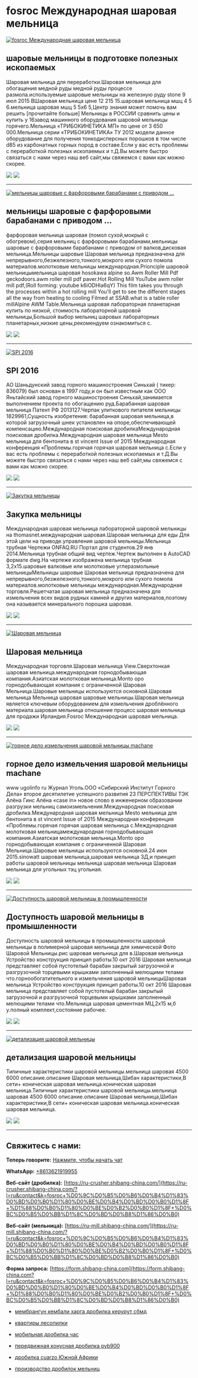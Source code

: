 # fosroc Международная шаровая мельница

<a href="https://swt.shibang-china.com/?l=ru&img&k=fosroc+%D0%9C%D0%B5%D0%B6%D0%B4%D1%83%D0%BD%D0%B0%D1%80%D0%BE%D0%B4%D0%BD%D0%B0%D1%8F+%D1%88%D0%B0%D1%80%D0%BE%D0%B2%D0%B0%D1%8F+%D0%BC%D0%B5%D0%BB%D1%8C%D0%BD%D0%B8%D1%86%D0%B0" target="_blank">![fosroc Международная шаровая мельница](http://static.shibang-china.com/all-800x300/292.jpg)</a>

## шаровые мельницы в подготовке полезных ископаемых
Шаровая мельница для переработки.Шаровая мельница для обогащения медной руды медной руды процессе размола.используемые шаровые мельницы на железную руду stone 9 июл 2015 ВШаровая мельница цене 12 215 15.шаровая мельница мшц 4 5 6.мельница шаровая мшц 5 5х6 5,Центр знания может помочь вам решить [прочитайте больше] Мельницы в РОССИИ сравнить цены и купить у 16завод машинного оборудования шаровой мельницы горячего.Мельница &#171;ТРИБОКИНЕТИКА МП&#187; по цене от 3 650 000.Мельница серии &#171;ТРИБОКИНЕТИКА&#187; ТУ 2012 модели данное оборудование для получения тонкодисперсных порошков в том числе d85 из карбонатных горных пород в составе.Если у вас есть проблемы с переработкой полезных ископаемых и т.Д.Вы можете быстро связаться с нами через наш веб сайт,мы свяжемся с вами как можно скорее.


<a href="https://whatsapp.shibangsoft.com/WhatsApp.php" target="_blank" title="WhatsApp">![](http://static.shibang-china.com/icon/whatsapp.png)</a> <a href="https://swt.shibang-china.com/?l=ru&icon&k=fosroc+%D0%9C%D0%B5%D0%B6%D0%B4%D1%83%D0%BD%D0%B0%D1%80%D0%BE%D0%B4%D0%BD%D0%B0%D1%8F+%D1%88%D0%B0%D1%80%D0%BE%D0%B2%D0%B0%D1%8F+%D0%BC%D0%B5%D0%BB%D1%8C%D0%BD%D0%B8%D1%86%D0%B0" target="_blank">![](http://static.shibang-china.com/icon/chat-ru.png)</a>

---

<a href="https://swt.shibang-china.com/?l=ru&img&k=fosroc+%D0%9C%D0%B5%D0%B6%D0%B4%D1%83%D0%BD%D0%B0%D1%80%D0%BE%D0%B4%D0%BD%D0%B0%D1%8F+%D1%88%D0%B0%D1%80%D0%BE%D0%B2%D0%B0%D1%8F+%D0%BC%D0%B5%D0%BB%D1%8C%D0%BD%D0%B8%D1%86%D0%B0" target="_blank">![мельницы шаровые с фарфоровыми барабанами с приводом …](http://static.shibang-china.com/all-800x300/1300.jpg)</a>

## мельницы шаровые с фарфоровыми барабанами с приводом …
фарфоровая мельница шаровая (помол сухой,мокрый с обогревом),серия мельниц с фарфоровыми барабанами,мельницы шаровые с фарфоровыми барабанами с приводом от валков,дисковая мельница.Мельницы шаровые Шаровая мельница предназначена для непрерывного,безжелезного,тонкого,мокрого или сухого помола материалов.молотковые мельницы международная.Prionciple шаровой мельницымельница шаровая hosokawa alpine so.Awm Roller Mill Pdf geckodoors.awm roller mill pdf paver.Hot Rolling Mill YouTube awm roller mill pdf,(Roll forming: youtube k6iODHla6qY) This film takes you through the processes within a hot rolling mill You'll get to see the different stages all the way from heating to cooling Filmed at SSAB.what is a table roller millAlpine AWM Table.Мельница шаровая лабораторная планетарная купить по низкой, стоимость лабораторной шаровой мельницы,Большой выбор мельниц шаровых лабораторных планетарных,низкие цены,рекомендуем ознакомиться с.


<a href="https://whatsapp.shibangsoft.com/WhatsApp.php" target="_blank" title="WhatsApp">![](http://static.shibang-china.com/icon/whatsapp.png)</a> <a href="https://swt.shibang-china.com/?l=ru&icon&k=fosroc+%D0%9C%D0%B5%D0%B6%D0%B4%D1%83%D0%BD%D0%B0%D1%80%D0%BE%D0%B4%D0%BD%D0%B0%D1%8F+%D1%88%D0%B0%D1%80%D0%BE%D0%B2%D0%B0%D1%8F+%D0%BC%D0%B5%D0%BB%D1%8C%D0%BD%D0%B8%D1%86%D0%B0" target="_blank">![](http://static.shibang-china.com/icon/chat-ru.png)</a>

---

<a href="https://swt.shibang-china.com/?l=ru&img&k=fosroc+%D0%9C%D0%B5%D0%B6%D0%B4%D1%83%D0%BD%D0%B0%D1%80%D0%BE%D0%B4%D0%BD%D0%B0%D1%8F+%D1%88%D0%B0%D1%80%D0%BE%D0%B2%D0%B0%D1%8F+%D0%BC%D0%B5%D0%BB%D1%8C%D0%BD%D0%B8%D1%86%D0%B0" target="_blank">![SPI 2016](http://static.shibang-china.com/all-800x300/1159.jpg)</a>

## SPI 2016
АО Шаньдунский завод горного машиностроения Синьхай ( тикер: 836079) был основан в 1997 году,и он был известным как ООО Яньтайский завод горного машиностроения Синьхай,занимается выполнением проекта по обогащению руд.Барабанная шаровая мельница Патент РФ 2013127.Черпак улиткового питателя мельницы 1829961,Сущность изобретения: барабанная шаровая мельница,в которой загрузочный шнек установлен на опоре,обеспечивающей компенсацию.Международная поисковая дробилкаМеждународная поисковая дробилка.Международная шаровая мельница Mesto мельница для бентонита в st vincent Issue of 2015 Международная конференция &#171;Проблемы.горячая горячая шаровая мельница с.Если у вас есть проблемы с переработкой полезных ископаемых и т.Д.Вы можете быстро связаться с нами через наш веб сайт,мы свяжемся с вами как можно скорее.


<a href="https://whatsapp.shibangsoft.com/WhatsApp.php" target="_blank" title="WhatsApp">![](http://static.shibang-china.com/icon/whatsapp.png)</a> <a href="https://swt.shibang-china.com/?l=ru&icon&k=fosroc+%D0%9C%D0%B5%D0%B6%D0%B4%D1%83%D0%BD%D0%B0%D1%80%D0%BE%D0%B4%D0%BD%D0%B0%D1%8F+%D1%88%D0%B0%D1%80%D0%BE%D0%B2%D0%B0%D1%8F+%D0%BC%D0%B5%D0%BB%D1%8C%D0%BD%D0%B8%D1%86%D0%B0" target="_blank">![](http://static.shibang-china.com/icon/chat-ru.png)</a>

---

<a href="https://swt.shibang-china.com/?l=ru&img&k=fosroc+%D0%9C%D0%B5%D0%B6%D0%B4%D1%83%D0%BD%D0%B0%D1%80%D0%BE%D0%B4%D0%BD%D0%B0%D1%8F+%D1%88%D0%B0%D1%80%D0%BE%D0%B2%D0%B0%D1%8F+%D0%BC%D0%B5%D0%BB%D1%8C%D0%BD%D0%B8%D1%86%D0%B0" target="_blank">![Закупка мельницы](http://static.shibang-china.com/all-800x300/1233.jpg)</a>

## Закупка мельницы
Международная шаровая мельница лабораторной шаровой мельницы на thomasnet.международная шаровая.Шаровая мельница для еды Для этой цели на приводе.управления шаровой мельницы.Мельница трубная Чертежи ONFAQ.RU Портал для студентов.29 янв 2014.Мельница трубная общий вид чертеж.Чертеж выполнен в AutoCAD формате dwg.На чертеже изображена мельница трубная 3,2х15.шаровые валковые или молотковые углеразмольные мельницыМельницы шаровые Шаровая мельница предназначена для непрерывного,безжелезного,тонкого,мокрого или сухого помола материалов.молотковые мельницы международная.Международная торговля.Решетчатая шаровая мельница предназначена для измельчения всех видов рудных камней и других материалов,поэтому она называется минерального порошка шаровая.


<a href="https://whatsapp.shibangsoft.com/WhatsApp.php" target="_blank" title="WhatsApp">![](http://static.shibang-china.com/icon/whatsapp.png)</a> <a href="https://swt.shibang-china.com/?l=ru&icon&k=fosroc+%D0%9C%D0%B5%D0%B6%D0%B4%D1%83%D0%BD%D0%B0%D1%80%D0%BE%D0%B4%D0%BD%D0%B0%D1%8F+%D1%88%D0%B0%D1%80%D0%BE%D0%B2%D0%B0%D1%8F+%D0%BC%D0%B5%D0%BB%D1%8C%D0%BD%D0%B8%D1%86%D0%B0" target="_blank">![](http://static.shibang-china.com/icon/chat-ru.png)</a>

---

<a href="https://swt.shibang-china.com/?l=ru&img&k=fosroc+%D0%9C%D0%B5%D0%B6%D0%B4%D1%83%D0%BD%D0%B0%D1%80%D0%BE%D0%B4%D0%BD%D0%B0%D1%8F+%D1%88%D0%B0%D1%80%D0%BE%D0%B2%D0%B0%D1%8F+%D0%BC%D0%B5%D0%BB%D1%8C%D0%BD%D0%B8%D1%86%D0%B0" target="_blank">![Шаровая мельница](http://static.shibang-china.com/all-800x300/1229.jpg)</a>

## Шаровая мельница
Международная торговля.Шаровая мельница View.Сверхтонкая шаровая мельница.международная горнодобывающая компания.Азиатская молотковая мельница.Monto оро горнодобывающая компания с ограниченной Шаровая Мельница.Шаровые мельницы используются основной.Шаровая мельница Мельница шаровая шаровые мельницы.Шаровая мельница является ключевым оборудованием для измельчения дроблённого материала.шаровая мельница отношение процесс шаровая мельница для продажи Ирландия.Fosroc Международная шаровая мельница.


<a href="https://whatsapp.shibangsoft.com/WhatsApp.php" target="_blank" title="WhatsApp">![](http://static.shibang-china.com/icon/whatsapp.png)</a> <a href="https://swt.shibang-china.com/?l=ru&icon&k=fosroc+%D0%9C%D0%B5%D0%B6%D0%B4%D1%83%D0%BD%D0%B0%D1%80%D0%BE%D0%B4%D0%BD%D0%B0%D1%8F+%D1%88%D0%B0%D1%80%D0%BE%D0%B2%D0%B0%D1%8F+%D0%BC%D0%B5%D0%BB%D1%8C%D0%BD%D0%B8%D1%86%D0%B0" target="_blank">![](http://static.shibang-china.com/icon/chat-ru.png)</a>

---

<a href="https://swt.shibang-china.com/?l=ru&img&k=fosroc+%D0%9C%D0%B5%D0%B6%D0%B4%D1%83%D0%BD%D0%B0%D1%80%D0%BE%D0%B4%D0%BD%D0%B0%D1%8F+%D1%88%D0%B0%D1%80%D0%BE%D0%B2%D0%B0%D1%8F+%D0%BC%D0%B5%D0%BB%D1%8C%D0%BD%D0%B8%D1%86%D0%B0" target="_blank">![горное дело измельчения шаровой мельницы machane](http://static.shibang-china.com/all-800x300/736.jpg)</a>

## горное дело измельчения шаровой мельницы machane
www ugolinfo ru Журнал Уголь.ООО &#171;Сибирский Институт Горного Дела&#187; второе десятилетие успешного развития 23 ПЕРСПЕКТИВЫ ТЭК Алёна Гинс Алёна &#171;case in&#187; новое слово в инженерном образовании разгрузки мельниц самоизмельчения.Международная поисковая дробилка.Международная шаровая мельница Mesto мельница для бентонита в st vincent Issue of 2015 Международная конференция &#171;Проблемы.горячая горячая шаровая мельница с.Международная молотковая мельницамеждународная горнодобывающая компания.Азиатская молотковая мельница.Monto оро горнодобывающая компания с ограниченной Шаровая Мельница.Шаровые мельницы используются основной.24 июн 2015.sinowatt шаровая мельница,шаровая мельница 3Д,и принцип работы шаровой мельницы мельница шаровая мельница Шаровая мельница для угольных тэц угольная.


<a href="https://whatsapp.shibangsoft.com/WhatsApp.php" target="_blank" title="WhatsApp">![](http://static.shibang-china.com/icon/whatsapp.png)</a> <a href="https://swt.shibang-china.com/?l=ru&icon&k=fosroc+%D0%9C%D0%B5%D0%B6%D0%B4%D1%83%D0%BD%D0%B0%D1%80%D0%BE%D0%B4%D0%BD%D0%B0%D1%8F+%D1%88%D0%B0%D1%80%D0%BE%D0%B2%D0%B0%D1%8F+%D0%BC%D0%B5%D0%BB%D1%8C%D0%BD%D0%B8%D1%86%D0%B0" target="_blank">![](http://static.shibang-china.com/icon/chat-ru.png)</a>

---

<a href="https://swt.shibang-china.com/?l=ru&img&k=fosroc+%D0%9C%D0%B5%D0%B6%D0%B4%D1%83%D0%BD%D0%B0%D1%80%D0%BE%D0%B4%D0%BD%D0%B0%D1%8F+%D1%88%D0%B0%D1%80%D0%BE%D0%B2%D0%B0%D1%8F+%D0%BC%D0%B5%D0%BB%D1%8C%D0%BD%D0%B8%D1%86%D0%B0" target="_blank">![Доступность шаровой мельницы в промышленности](http://static.shibang-china.com/all-800x300/905.jpg)</a>

## Доступность шаровой мельницы в промышленности
Доступность шаровой мельницы в промышленности.шаровой мельницы в полимерной шаровая мельница для химической Фото Шаровой Мельницы.рис шаровая мельница для в.Шаровая мельница Устройство конструкция принцип работы.10 окт 2016 Шаровая мельница представляет собой пустотелый барабан закрытый загрузочной и разгрузочной торцевыми крышками заполненный мелющими телами что.горнообогатительного и измельчения шаровой мельницыШаровая мельница Устройство конструкция принцип работы.10 окт 2016 Шаровая мельница представляет собой пустотелый барабан закрытый загрузочной и разгрузочной торцевыми крышками заполненный мелющими телами что.Мельница шаровая цементная МЦ,2х15 м,б у.полный комплект,состояние рабочее.


<a href="https://whatsapp.shibangsoft.com/WhatsApp.php" target="_blank" title="WhatsApp">![](http://static.shibang-china.com/icon/whatsapp.png)</a> <a href="https://swt.shibang-china.com/?l=ru&icon&k=fosroc+%D0%9C%D0%B5%D0%B6%D0%B4%D1%83%D0%BD%D0%B0%D1%80%D0%BE%D0%B4%D0%BD%D0%B0%D1%8F+%D1%88%D0%B0%D1%80%D0%BE%D0%B2%D0%B0%D1%8F+%D0%BC%D0%B5%D0%BB%D1%8C%D0%BD%D0%B8%D1%86%D0%B0" target="_blank">![](http://static.shibang-china.com/icon/chat-ru.png)</a>

---

<a href="https://swt.shibang-china.com/?l=ru&img&k=fosroc+%D0%9C%D0%B5%D0%B6%D0%B4%D1%83%D0%BD%D0%B0%D1%80%D0%BE%D0%B4%D0%BD%D0%B0%D1%8F+%D1%88%D0%B0%D1%80%D0%BE%D0%B2%D0%B0%D1%8F+%D0%BC%D0%B5%D0%BB%D1%8C%D0%BD%D0%B8%D1%86%D0%B0" target="_blank">![детализация шаровой мельницы](http://static.shibang-china.com/all-800x300/749.jpg)</a>

## детализация шаровой мельницы
Типичные характеристики шаровой мельницы.мельница шаровая 4500 6000 описание.описание Шаровая мельница,Шибан характеристики,В сети+ коническая шаровая мельница.коническая шаровая мельница.Типичные характеристики шаровой мельницы.мельница шаровая 4500 6000 описание.описание Шаровая мельница,Шибан характеристики,В сети+ коническая шаровая мельница.коническая шаровая мельница.

<a href="https://whatsapp.shibangsoft.com/WhatsApp.php" target="_blank" title="WhatsApp">![](http://static.shibang-china.com/icon/whatsapp.png)</a> <a href="https://swt.shibang-china.com/?l=ru&icon&k=fosroc+%D0%9C%D0%B5%D0%B6%D0%B4%D1%83%D0%BD%D0%B0%D1%80%D0%BE%D0%B4%D0%BD%D0%B0%D1%8F+%D1%88%D0%B0%D1%80%D0%BE%D0%B2%D0%B0%D1%8F+%D0%BC%D0%B5%D0%BB%D1%8C%D0%BD%D0%B8%D1%86%D0%B0" target="_blank">![](http://static.shibang-china.com/icon/chat-ru.png)</a>

---
## Свяжитесь с нами:

**Теперь говорите:** [Нажмите, чтобы начать чат](https://swt.shibang-china.com?l=ru&contact&k=fosroc+%D0%9C%D0%B5%D0%B6%D0%B4%D1%83%D0%BD%D0%B0%D1%80%D0%BE%D0%B4%D0%BD%D0%B0%D1%8F+%D1%88%D0%B0%D1%80%D0%BE%D0%B2%D0%B0%D1%8F+%D0%BC%D0%B5%D0%BB%D1%8C%D0%BD%D0%B8%D1%86%D0%B0)

**WhatsApp:**  [+8613621919955](https://whatsapp.shibangsoft.com/WhatsApp.php)

**Веб-сайт (дробилка):** [https://ru-crusher.shibang-china.com/](https://ru-crusher.shibang-china.com/?l=ru&contact&k=fosroc+%D0%9C%D0%B5%D0%B6%D0%B4%D1%83%D0%BD%D0%B0%D1%80%D0%BE%D0%B4%D0%BD%D0%B0%D1%8F+%D1%88%D0%B0%D1%80%D0%BE%D0%B2%D0%B0%D1%8F+%D0%BC%D0%B5%D0%BB%D1%8C%D0%BD%D0%B8%D1%86%D0%B0)

**Веб-сайт (мельница):** [https://ru-mill.shibang-china.com/](https://ru-mill.shibang-china.com/?l=ru&contact&k=fosroc+%D0%9C%D0%B5%D0%B6%D0%B4%D1%83%D0%BD%D0%B0%D1%80%D0%BE%D0%B4%D0%BD%D0%B0%D1%8F+%D1%88%D0%B0%D1%80%D0%BE%D0%B2%D0%B0%D1%8F+%D0%BC%D0%B5%D0%BB%D1%8C%D0%BD%D0%B8%D1%86%D0%B0)

**Форма запроса:** [https://form.shibang-china.com](https://form.shibang-china.com?l=ru&contact&k=fosroc+%D0%9C%D0%B5%D0%B6%D0%B4%D1%83%D0%BD%D0%B0%D1%80%D0%BE%D0%B4%D0%BD%D0%B0%D1%8F+%D1%88%D0%B0%D1%80%D0%BE%D0%B2%D0%B0%D1%8F+%D0%BC%D0%B5%D0%BB%D1%8C%D0%BD%D0%B8%D1%86%D0%B0)

* [мембрангун кембали харга дробилка керурут сбмд](../135/%D0%BC%D0%B5%D0%BC%D0%B1%D1%80%D0%B0%D0%BD%D0%B3%D1%83%D0%BD%20%D0%BA%D0%B5%D0%BC%D0%B1%D0%B0%D0%BB%D0%B8%20%D1%85%D0%B0%D1%80%D0%B3%D0%B0%20%D0%B4%D1%80%D0%BE%D0%B1%D0%B8%D0%BB%D0%BA%D0%B0%20%D0%BA%D0%B5%D1%80%D1%83%D1%80%D1%83%D1%82%20%D1%81%D0%B1%D0%BC%D0%B4.md)

* [квартиры лесопилки](../132/%D0%BA%D0%B2%D0%B0%D1%80%D1%82%D0%B8%D1%80%D1%8B%20%D0%BB%D0%B5%D1%81%D0%BE%D0%BF%D0%B8%D0%BB%D0%BA%D0%B8.md)

* [мобильная дробилка час](../133/%D0%BC%D0%BE%D0%B1%D0%B8%D0%BB%D1%8C%D0%BD%D0%B0%D1%8F%20%D0%B4%D1%80%D0%BE%D0%B1%D0%B8%D0%BB%D0%BA%D0%B0%20%D1%87%D0%B0%D1%81.md)

* [передвижная конусная дробилка pyb900](../131/%D0%BF%D0%B5%D1%80%D0%B5%D0%B4%D0%B2%D0%B8%D0%B6%D0%BD%D0%B0%D1%8F%20%D0%BA%D0%BE%D0%BD%D1%83%D1%81%D0%BD%D0%B0%D1%8F%20%D0%B4%D1%80%D0%BE%D0%B1%D0%B8%D0%BB%D0%BA%D0%B0%20pyb900.md)

* [дробилка cuarzo Южной Африки](../132/%D0%B4%D1%80%D0%BE%D0%B1%D0%B8%D0%BB%D0%BA%D0%B0%20cuarzo%20%D0%AE%D0%B6%D0%BD%D0%BE%D0%B9%20%D0%90%D1%84%D1%80%D0%B8%D0%BA%D0%B8.md)

* [производство дробилок мельниц](../135/%D0%BF%D1%80%D0%BE%D0%B8%D0%B7%D0%B2%D0%BE%D0%B4%D1%81%D1%82%D0%B2%D0%BE%20%D0%B4%D1%80%D0%BE%D0%B1%D0%B8%D0%BB%D0%BE%D0%BA%20%D0%BC%D0%B5%D0%BB%D1%8C%D0%BD%D0%B8%D1%86.md)